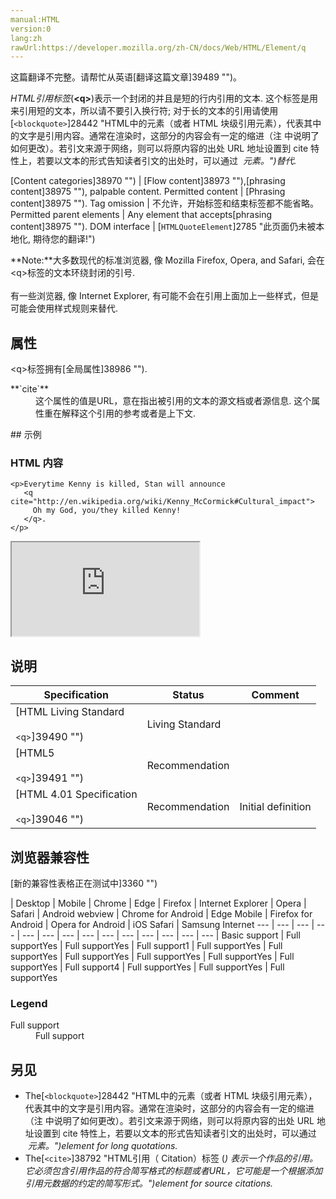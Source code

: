 ```yaml
---
manual:HTML
version:0
lang:zh
rawUrl:https://developer.mozilla.org/zh-CN/docs/Web/HTML/Element/q
---
```




这篇翻译不完整。请帮忙从英语[翻译这篇文章]39489 "")。






*HTML引用标签*(**&lt;q&gt;**)表示一个封闭的并且是短的行内引用的文本. 这个标签是用来引用短的文本，所以请不要引入换行符; 对于长的文本的引用请使用[`<blockquote>`]28442 "HTML中的元素（或者 HTML 块级引用元素），代表其中的文字是引用内容。通常在渲染时，这部分的内容会有一定的缩进（注 中说明了如何更改）。若引文来源于网络，则可以将原内容的出处 URL 地址设置到 cite 特性上，若要以文本的形式告知读者引文的出处时，可以通过 <cite> 元素。")替代.


[Content categories]38970 "") | [Flow content]38973 ""),[phrasing content]38975 ""), palpable content. 
Permitted content | [Phrasing content]38975 ""). 
Tag omission | 不允许，开始标签和结束标签都不能省略。 
Permitted parent elements | Any element that accepts[phrasing content]38975 ""). 
DOM interface | [`HTMLQuoteElement`]2785 "此页面仍未被本地化, 期待您的翻译!") 

**Note:**大多数现代的标准浏览器, 像 Mozilla Firefox, Opera, and Safari, 会在&lt;q&gt;标签的文本环绕封闭的引号.<br></br>有一些浏览器, 像 Internet Explorer, 有可能不会在引用上面加上一些样式，但是可能会使用样式规则来替代.

## 属性<a name="属性"></a>


&lt;q&gt;标签拥有[全局属性]38986 "").

<dl><dt id=''>**`cite`**</dt><dd>这个属性的值是URL，意在指出被引用的文本的源文档或者源信息. 这个属性重在解释这个引用的参考或者是上下文.</dd></dl>
## 示例<a name="示例"></a>

### HTML 内容<a name="HTML_内容"></a>

```
<p>Everytime Kenny is killed, Stan will announce 
   <q cite="http://en.wikipedia.org/wiki/Kenny_McCormick#Cultural_impact">
     Oh my God, you/they killed Kenny!
   </q>.
</p>
```


<iframe src='https://mdn.mozillademos.org/zh-CN/docs/Web/HTML/Element/q$samples/示例?revision=1336810' width='null' height='null'></iframe>



## 说明<a name="说明"></a>

Specification | Status | Comment 
 ---  |  ---  |  ---  | 
[HTML Living Standard<br></br><small>&lt;q&gt;</small>]39490 "") | Living Standard |  
[HTML5<br></br><small>&lt;q&gt;</small>]39491 "") | Recommendation |  
[HTML 4.01 Specification<br></br><small>&lt;q&gt;</small>]39046 "") | Recommendation | Initial definition 


## 浏览器兼容性<a name="浏览器兼容性"></a>




[新的兼容性表格正在测试中<i></i>]3360 "")

 | <abbr>Desktop<i></i></abbr> | <abbr>Mobile<i></i></abbr> 
 | <abbr>Chrome<i></i></abbr> | <abbr>Edge<i></i></abbr> | <abbr>Firefox<i></i></abbr> | <abbr>Internet Explorer<i></i></abbr> | <abbr>Opera<i></i></abbr> | <abbr>Safari<i></i></abbr> | <abbr>Android webview<i></i></abbr> | <abbr>Chrome for Android<i></i></abbr> | <abbr>Edge Mobile<i></i></abbr> | <abbr>Firefox for Android<i></i></abbr> | <abbr>Opera for Android<i></i></abbr> | <abbr>iOS Safari<i></i></abbr> | <abbr>Samsung Internet<i></i></abbr> 
 ---  |  ---  |  ---  |  ---  |  ---  |  ---  |  ---  |  ---  |  ---  |  ---  |  ---  |  ---  |  ---  |  ---  | 
Basic support | <abbr>Full support</abbr>Yes | <abbr>Full support</abbr>Yes | <abbr>Full support</abbr>1 | <abbr>Full support</abbr>Yes | <abbr>Full support</abbr>Yes | <abbr>Full support</abbr>Yes | <abbr>Full support</abbr>Yes | <abbr>Full support</abbr>Yes | <abbr>Full support</abbr>Yes | <abbr>Full support</abbr>4 | <abbr>Full support</abbr>Yes | <abbr>Full support</abbr>Yes | <abbr>Full support</abbr>Yes 


### Legend<a name="Legend"></a>
<dl><dt id=''><abbr>Full support</abbr></dt><dd>Full support</dd></dl>





## 另见<a name="另见"></a>

* The[`<blockquote>`]28442 "HTML中的元素（或者 HTML 块级引用元素），代表其中的文字是引用内容。通常在渲染时，这部分的内容会有一定的缩进（注 中说明了如何更改）。若引文来源于网络，则可以将原内容的出处 URL 地址设置到 cite 特性上，若要以文本的形式告知读者引文的出处时，可以通过 <cite> 元素。")element for long quotations.
* The[`<cite>`]38792 "HTML引用（ Citation）标签 (<cite>) 表示一个作品的引用。它必须包含引用作品的符合简写格式的标题或者URL，它可能是一个根据添加引用元数据的约定的简写形式。")element for source citations.



